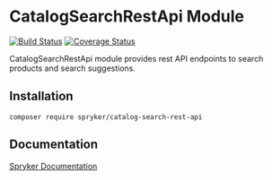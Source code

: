 # CatalogSearchRestApi Module
[![Build Status](https://travis-ci.org/spryker/catalog-search-rest-api.svg)](https://travis-ci.org/spryker/catalog-search-rest-api)
[![Coverage Status](https://coveralls.io/repos/github/spryker/catalog-search-rest-api/badge.svg)](https://coveralls.io/github/spryker/catalog-search-rest-api)

CatalogSearchRestApi module provides rest API endpoints to search products and search suggestions.

## Installation

```
composer require spryker/catalog-search-rest-api
```

## Documentation

[Spryker Documentation](https://academy.spryker.com/developing_with_spryker/module_guide/modules.html)
